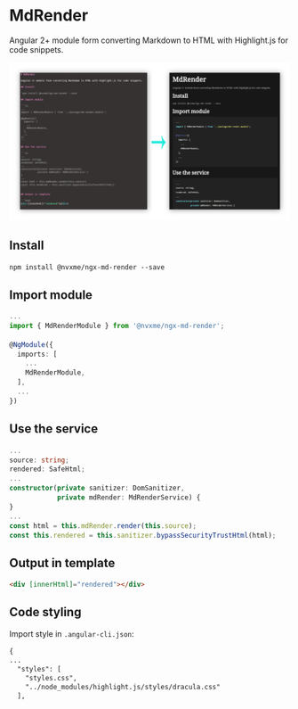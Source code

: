 # MdRender

Angular 2+ module form converting Markdown to HTML with Highlight.js for code snippets.

![demo](demo.png)

## Install

`npm install @nvxme/ngx-md-render --save`

## Import module

```ts
...
import { MdRenderModule } from '@nvxme/ngx-md-render';

@NgModule({
  imports: [
    ...
    MdRenderModule,
  ],
  ...
})
```

## Use the service

```ts
...
source: string;
rendered: SafeHtml;
...
constructor(private sanitizer: DomSanitizer,
            private mdRender: MdRenderService) {
}
...
const html = this.mdRender.render(this.source);
const this.rendered = this.sanitizer.bypassSecurityTrustHtml(html);
```

## Output in template

```html
<div [innerHtml]="rendered"></div>
```

## Code styling

Import style in `.angular-cli.json`:

```
{
...
  "styles": [
    "styles.css",
    "../node_modules/highlight.js/styles/dracula.css"
  ],
```